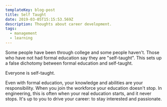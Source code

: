 ```yaml
---
templateKey: blog-post
title: Self Taught
date: 2019-03-05T15:15:53.569Z
description: Thoughts about career development.
tags:
  - management
  - learning
---
```

Some people have been through college and some people haven't. Those who have not had formal education say they are "self-taught". This sets up a false dichotomy between formal education and self-taught.

Everyone is self-taught.

Even with formal education, your knowledge and abilities are your responsibility. When you join the workforce your education doesn't stop. In engineering, this is often when your real education starts, and it never stops. It's up to you to drive your career: to stay interested and passionate.
